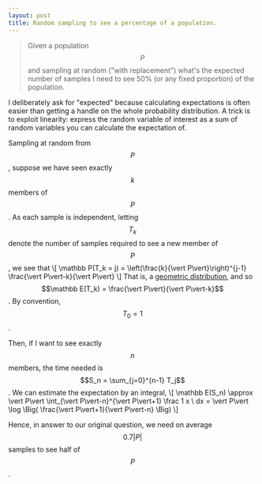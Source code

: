 ```yaml
---
layout: post
title: Random sampling to see a percentage of a population.
---
```


   > Given a population $$P$$ and sampling at random ("with replacement") what's the expected number of samples I need to see 50% (or any fixed proportion) of the population.
   
I deliberately ask for "expected" because calculating expectations is often easier than getting a handle on the whole probability distribution.  A trick is to exploit linearity: express the random variable of interest as a sum of random variables you can calculate the expectation of.

Sampling at random from $$P$$, suppose we have seen exactly $$k$$ members of $$P$$.  As each sample is independent, letting $$T_k$$ denote the number of samples required to see a new member of $$P$$, we see that
\\[ \mathbb P(T_k = j) = \left(\frac{k}{\vert P\vert}\right)^{j-1} \frac{\vert P\vert-k}{\vert P\vert} \\]
That is, a [geometric distribution](https://en.wikipedia.org/wiki/Geometric_distribution), and so $$\mathbb E(T_k) = \frac{\vert P\vert}{\vert P\vert-k}$$.  By convention, $$T_0=1$$.

Then, if I want to see exactly $$n$$ members, the time needed is $$S_n = \sum_{j=0}^{n-1} T_j$$.  We can estimate the expectation by an integral,
\\[ \mathbb E(S_n) \approx \vert P\vert \int_{\vert P\vert-n}^{\vert P\vert+1} \frac 1 x \ dx
= \vert P\vert \log \Big( \frac{\vert P\vert+1}{\vert P\vert-n} \Big) \\]

Hence, in answer to our original question, we need on average $$0.7 \vert P\vert$$ samples to see half of $$P$$.